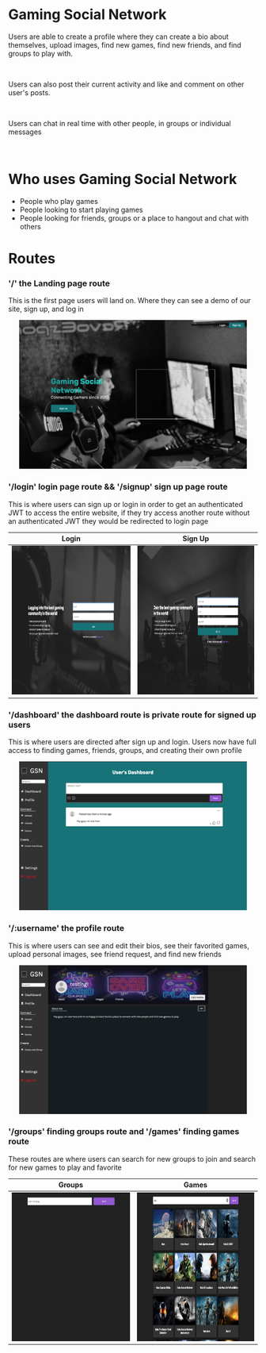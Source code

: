 <h1>Gaming Social Network</h1>

<p>Users are able to create a profile where they can create a bio about themselves, upload images, find new games, find new friends, and find groups to play with.</p>
<br/>
<p>Users can also post their current activity and like and comment on other user's posts.</p>
<br/>
<p>Users can chat in real time with other people, in groups or individual messages</p>
<br/>

<h1>Who uses Gaming Social Network</h1>
<ul>
<li>People who play games</li>
<li>People looking to start playing games</li>
<li>People looking for friends, groups or a place to hangout and chat with others</li>
</ul>

<h1>Routes</h1>

<h3>'/' the Landing page route</h3>
<span>This is the first page users will land on. Where they can see a demo of our site, sign up, and log in</span>
<br/>
<p align="center"><img width="460" height="300" src="src/ReadMeAssets/GSN-Home.png"/></p>

<h3>'/login' login page route && '/signup' sign up page route</h3>
<span>This is where users can sign up or login in order to get an authenticated JWT to access the entire website, if they try access another route without an authenticated JWT they would be redirected to login page</span>

| Login                                                                | Sign Up                                                               |
| -------------------------------------------------------------------- | --------------------------------------------------------------------- |
| <img width="460" height="300" src="src/ReadMeAssets/GSN-Login.png"/> | <img width="460" height="300" src="src/ReadMeAssets/GSN-SignUp.png"/> |

<h3>'/dashboard' the dashboard route is private route for signed up users</h3>
<span>This is where users are directed after sign up and login. Users now have full access to finding games, friends, groups, and creating their own profile</span>
<p align="center"><img width="460" height="300" src="src/ReadMeAssets/GSN-Dashboard.png"/></p>

<h3>'/:username' the profile route</h3>
<span>This is where users can see and edit their bios, see their favorited games, upload personal images, see friend request, and find new friends</span>
<p align="center"><img width="460" height="300" src="src/ReadMeAssets/GSN-Profile.png"/></p>

<h3>'/groups' finding groups route and '/games' finding games route</h3>
<span>These routes are where users can search for new groups to join and search for new games to play and favorite</span>

| Groups                                                                   | Games                                                                    |
| ------------------------------------------------------------------------ | ------------------------------------------------------------------------ |
| <img width="460" height="300" src="src/ReadMeAssets/GSN-FindGroup.png"/> | <img width="460" height="300" src="src/ReadMeAssets/GSN-FindGames.png"/> |
